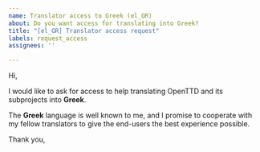 ```yaml
---
name: Translator access to Greek (el_GR)
about: Do you want access for translating into Greek?
title: "[el_GR] Translator access request"
labels: request_access
assignees: ''

---
```


<!-- translator: el_GR -->
<!-- Please do not edit the header of this template. -->

Hi,

I would like to ask for access to help translating OpenTTD and its subprojects into **Greek**.

The **Greek** language is well known to me, and I promise to cooperate with my fellow translators to give the end-users the best experience possible.

<!-- Please do not edit the above message. Do feel free to add a personal note after this line. -->

Thank you,
